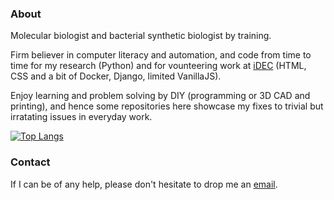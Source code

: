 ### About

Molecular biologist and bacterial synthetic biologist by training.  
  
Firm believer in computer literacy and automation, and code from time to time for my research (Python) and for vounteering work at [iDEC](https://idec.io) (HTML, CSS and a bit of Docker, Django, limited VanillaJS).  
  
Enjoy learning and problem solving by DIY (programming or 3D CAD and printing), and hence some repositories here showcase my fixes to trivial but irratating issues in everyday work.  

[![Top Langs](https://github-readme-stats.vercel.app/api/top-langs/?username=tyhho&layout=compact)](https://github.com/anuraghazra/github-readme-stats)

### Contact

If I can be of any help, please don't hesitate to drop me an [email](mailto:trevor.y.h.ho@gmail.com).
<!--
**tyhho/tyhho** is a ✨ _special_ ✨ repository because its `README.md` (this file) appears on your GitHub profile.

Here are some ideas to get you started:

- 🔭 I’m currently working on ...
- 🌱 I’m currently learning ...
- 👯 I’m looking to collaborate on ...
- 🤔 I’m looking for help with ...
- 💬 Ask me about ...
- 📫 How to reach me: ...
- 😄 Pronouns: ...
- ⚡ Fun fact: ...
👋
-->
